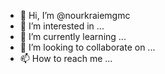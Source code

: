 - 👋 Hi, I’m @nourkraiemgmc
- 👀 I’m interested in ...
- 🌱 I’m currently learning ...
- 💞️ I’m looking to collaborate on ...
- 📫 How to reach me ...

<!---
nourkraiemgmc/nourkraiemgmc is a ✨ special ✨ repository because its `README.md` (this file) appears on your GitHub profile.
You can click the Preview link to take a look at your changes.
--->
